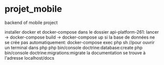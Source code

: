 # projet_mobile
backend of mobile project

installer docker et docker-compose
dans le dossier api-platform-261:
    lancer  -> docker-compose build
            -> docker-compose up
si la base de données ne se crée pas automatiquement:
    docker-compose exec php sh //pour ouvrir un terminal dans php
    php bin/console doctrine:database:create
    php bin/console doctrine:migrations:migrate
la documentation se trouve à l'adresse localhost/docs
